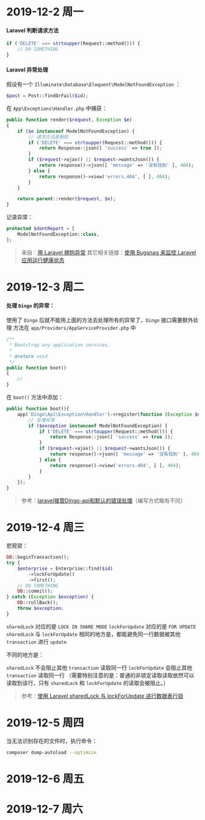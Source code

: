 # 2019-12-2 周一
#### Laravel 判断请求方法
```php
if ('DELETE' === strtoupper(Request::method())) {
    // DO SOMETHING
}
```

#### Laravel 异常处理
假设有一个 `Illuminate\Database\Eloquent\ModelNotFoundException` ：
```php
$post = Post::findOrFail($id);
```

在 `App\Exceptions\Handler.php` 中捕获：
```php
public function render($request, Exception $e)
{
    if ($e instanceof ModelNotFoundException) {
        // 请求方法是删除
        if ('DELETE' === strtoupper(Request::method())) {
            return Response::json([ 'success' => true ]);
        }
        if ($request->ajax() || $request->wantsJson()) {
            return response()->json([ 'message' => '没有找到' ], 404);
        } else {
            return response()->view('errors.404', [ ], 404);
        }
    }

    return parent::render($request, $e);
}
```

记录异常：
```php
protected $dontReport = [
    ModelNotFoundException::class,
];
```

> 来自：[用 Laravel 拥抱异常](https://learnku.com/laravel/t/2460/embrace-exceptions-with-laravel)
> 其它相关链接：[使用 Bugsnag 来监控 Laravel 应用运行健康状态](https://learnku.com/laravel/t/290/using-bugsnag-to-monitor-the-health-status-of-laravel-applications)

# 2019-12-3 周二
#### 处理 `Dingo` 的异常：
使用了 `Dingo` 后就不能用上面的方法去处理所有的异常了，`Dingo` 接口需要额外处理
方法在 `app/Providers/AppServiceProvider.php` 中
```php
/**
 * Bootstrap any application services.
 *
 * @return void
 */
public function boot()
{
    //
}
```

在 `boot()` 方法中添加：
```php
public function boot(){
    app('Dingo\Api\Exception\Handler')->register(function (Exception $exception) {
        // 处理异常
        if ($exception instanceof ModelNotFoundException) {
            if ('DELETE' === strtoupper(Request::method())) {
                return Response::json([ 'success' => true ]);
            }
            if ($request->ajax() || $request->wantsJson()) {
                return response()->json([ 'message' => '没有找到' ], 404);
            } else {
                return response()->view('errors.404', [ ], 404);
            }
        }
    });
}
```
> 参考：[laravel接管Dingo-api和默认的错误处理](https://blog.csdn.net/zhangatle/article/details/80945041)（编写方式略有不同）

# 2019-12-4 周三
悲观锁：
```php
DB::beginTransaction();
try {
    $enterprise = Enterprise::find($id)
        ->lockForUpdate()
        ->first();
    // DO SOMETHING
    DB::commit();
} catch (Exception $exception) {
    DB::rollBack();
    throw $exception;
}
```
`sharedLock` 对应的是 `LOCK IN SHARE MODE`
`lockForUpdate` 对应的是 `FOR UPDATE`
`sharedLock` 与 `lockForUpdate` 相同的地方是，都能避免同一行数据被其他 `transaction` 进行 `update`

不同的地方是：

`sharedLock` 不会阻止其他 `transaction` 读取同一行
`lockForUpdate` 会阻止其他 `transaction` 读取同一行 （需要特别注意的是：普通的非锁定读取读取依然可以读取到该行，只有 `sharedLock` 和 `lockForUpdate` 的读取会被阻止。）

> 参考：[使用 Laravel sharedLock 与 lockForUpdate 进行数据表行锁](https://www.sunzhongwei.com/using-laravel-sharedlock-and-lockforupdate-for-table-row-locks)

# 2019-12-5 周四
当无法识别存在的文件时，执行命令：
```sh
composer dump-autoload --optimize
```

# 2019-12-6 周五

# 2019-12-7 周六
